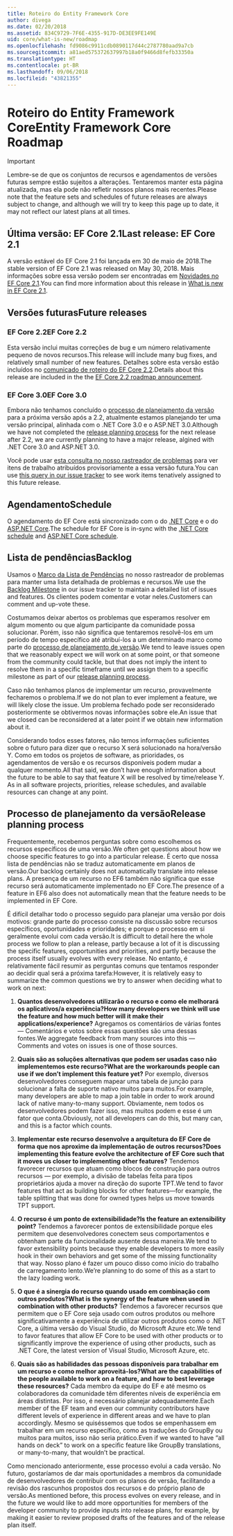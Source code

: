```yaml
---
title: Roteiro do Entity Framework Core
author: divega
ms.date: 02/20/2018
ms.assetid: 834C9729-7F6E-4355-917D-DE3EE9FE149E
uid: core/what-is-new/roadmap
ms.openlocfilehash: fd9086c9911cdb0890117d44c2787780aad9a7cb
ms.sourcegitcommit: a81aed575372637997b18a0f9466d8fefb33350a
ms.translationtype: HT
ms.contentlocale: pt-BR
ms.lasthandoff: 09/06/2018
ms.locfileid: "43821355"
---
```

# <a name="entity-framework-core-roadmap"></a><span data-ttu-id="630dd-102">Roteiro do Entity Framework Core</span><span class="sxs-lookup"><span data-stu-id="630dd-102">Entity Framework Core Roadmap</span></span>

> [!IMPORTANT]
> <span data-ttu-id="630dd-103">Lembre-se de que os conjuntos de recursos e agendamentos de versões futuras sempre estão sujeitos a alterações. Tentaremos manter esta página atualizada, mas ela pode não refletir nossos planos mais recentes.</span><span class="sxs-lookup"><span data-stu-id="630dd-103">Please note that the feature sets and schedules of future releases are always subject to change, and although we will try to keep this page up to date, it may not reflect our latest plans at all times.</span></span>

## <a name="last-release-ef-core-21"></a><span data-ttu-id="630dd-104">Última versão: EF Core 2.1</span><span class="sxs-lookup"><span data-stu-id="630dd-104">Last release: EF Core 2.1</span></span>

<span data-ttu-id="630dd-105">A versão estável do EF Core 2.1 foi lançada em 30 de maio de 2018.</span><span class="sxs-lookup"><span data-stu-id="630dd-105">The stable version of EF Core 2.1 was released on May 30, 2018.</span></span> <span data-ttu-id="630dd-106">Mais informações sobre essa versão podem ser encontradas em [Novidades no EF Core 2.1](xref:core/what-is-new/ef-core-2.1).</span><span class="sxs-lookup"><span data-stu-id="630dd-106">You can find more information about this release in [What is new in EF Core 2.1](xref:core/what-is-new/ef-core-2.1).</span></span>

## <a name="future-releases"></a><span data-ttu-id="630dd-107">Versões futuras</span><span class="sxs-lookup"><span data-stu-id="630dd-107">Future releases</span></span>

### <a name="ef-core-22"></a><span data-ttu-id="630dd-108">EF Core 2.2</span><span class="sxs-lookup"><span data-stu-id="630dd-108">EF Core 2.2</span></span>

<span data-ttu-id="630dd-109">Esta versão inclui muitas correções de bug e um número relativamente pequeno de novos recursos.</span><span class="sxs-lookup"><span data-stu-id="630dd-109">This release will include many bug fixes, and relatively small number of new features.</span></span> <span data-ttu-id="630dd-110">Detalhes sobre esta versão estão incluídos no [comunicado de roteiro do EF Core 2.2](https://github.com/aspnet/Announcements/issues/308).</span><span class="sxs-lookup"><span data-stu-id="630dd-110">Details about this release are included in the the [EF Core 2.2 roadmap announcement](https://github.com/aspnet/Announcements/issues/308).</span></span> 

### <a name="ef-core-30"></a><span data-ttu-id="630dd-111">EF Core 3.0</span><span class="sxs-lookup"><span data-stu-id="630dd-111">EF Core 3.0</span></span>

<span data-ttu-id="630dd-112">Embora não tenhamos concluído o [processo de planejamento da versão](#release-planning-process) para a próxima versão após a 2.2, atualmente estamos planejando ter uma versão principal, alinhada com o .NET Core 3.0 e o ASP.NET 3.0.</span><span class="sxs-lookup"><span data-stu-id="630dd-112">Although we have not completed the [release planning process](#release-planning-process) for the next release after 2.2, we are currently planning to have a major release, algined with .NET Core 3.0 and ASP.NET 3.0.</span></span> 

<span data-ttu-id="630dd-113">Você pode usar [esta consulta no nosso rastreador de problemas](https://github.com/aspnet/EntityFrameworkCore/issues?q=is%3Aopen+is%3Aissue+milestone%3A3.0.0+sort%3Areactions-%2B1-desc) para ver itens de trabalho atribuídos provisoriamente a essa versão futura.</span><span class="sxs-lookup"><span data-stu-id="630dd-113">You can use [this query in our issue tracker](https://github.com/aspnet/EntityFrameworkCore/issues?q=is%3Aopen+is%3Aissue+milestone%3A3.0.0+sort%3Areactions-%2B1-desc) to see work items tenatively assigned to this future release.</span></span>

## <a name="schedule"></a><span data-ttu-id="630dd-114">Agendamento</span><span class="sxs-lookup"><span data-stu-id="630dd-114">Schedule</span></span>

<span data-ttu-id="630dd-115">O agendamento do EF Core está sincronizado com o do [.NET Core](https://github.com/dotnet/core/blob/master/roadmap.md) e o do [ASP.NET Core](https://github.com/aspnet/Home/wiki/Roadmap).</span><span class="sxs-lookup"><span data-stu-id="630dd-115">The schedule for EF Core is in-sync with the [.NET Core schedule](https://github.com/dotnet/core/blob/master/roadmap.md) and [ASP.NET Core schedule](https://github.com/aspnet/Home/wiki/Roadmap).</span></span>

## <a name="backlog"></a><span data-ttu-id="630dd-116">Lista de pendências</span><span class="sxs-lookup"><span data-stu-id="630dd-116">Backlog</span></span>

<span data-ttu-id="630dd-117">Usamos o [Marco da Lista de Pendências](https://github.com/aspnet/EntityFrameworkCore/issues?q=is%3Aopen+is%3Aissue+milestone%3ABacklog+sort%3Areactions-%2B1-desc) no nosso rastreador de problemas para manter uma lista detalhada de problemas e recursos.</span><span class="sxs-lookup"><span data-stu-id="630dd-117">We use the [Backlog Milestone](https://github.com/aspnet/EntityFrameworkCore/issues?q=is%3Aopen+is%3Aissue+milestone%3ABacklog+sort%3Areactions-%2B1-desc) in our issue tracker to maintain a detailed list of issues and features.</span></span> <span data-ttu-id="630dd-118">Os clientes podem comentar e votar neles.</span><span class="sxs-lookup"><span data-stu-id="630dd-118">Customers can comment and up-vote these.</span></span>

<span data-ttu-id="630dd-119">Costumamos deixar abertos os problemas que esperamos resolver em algum momento ou que algum participante da comunidade possa solucionar. Porém, isso não significa que tentaremos resolvê-los em um período de tempo específico até atribuí-los a um determinado marco como parte do [processo de planejamento de versão](#release-planning-process).</span><span class="sxs-lookup"><span data-stu-id="630dd-119">We tend to leave issues open that we reasonably expect we will work on at some point, or that someone from the community could tackle, but that does not imply the intent to resolve them in a specific timeframe until we assign them to a specific milestone as part of our [release planning process](#release-planning-process).</span></span>

<span data-ttu-id="630dd-120">Caso não tenhamos planos de implementar um recurso, provavelmente fecharemos o problema.</span><span class="sxs-lookup"><span data-stu-id="630dd-120">If we do not plan to ever implement a feature, we will likely close the issue.</span></span> <span data-ttu-id="630dd-121">Um problema fechado pode ser reconsiderado posteriormente se obtivermos novas informações sobre ele.</span><span class="sxs-lookup"><span data-stu-id="630dd-121">An issue that we closed can be reconsidered at a later point if we obtain new information about it.</span></span>

<span data-ttu-id="630dd-122">Considerando todos esses fatores, não temos informações suficientes sobre o futuro para dizer que o recurso X será solucionado na hora/versão Y. Como em todos os projetos de software, as prioridades, os agendamentos de versão e os recursos disponíveis podem mudar a qualquer momento.</span><span class="sxs-lookup"><span data-stu-id="630dd-122">All that said, we don’t have enough information about the future to be able to say that feature X will be resolved by time/release Y. As in all software projects, priorities, release schedules, and available resources can change at any point.</span></span>

## <a name="release-planning-process"></a><span data-ttu-id="630dd-123">Processo de planejamento da versão</span><span class="sxs-lookup"><span data-stu-id="630dd-123">Release planning process</span></span>

<span data-ttu-id="630dd-124">Frequentemente, recebemos perguntas sobre como escolhemos os recursos específicos de uma versão.</span><span class="sxs-lookup"><span data-stu-id="630dd-124">We often get questions about how we choose specific features to go into a particular release.</span></span> <span data-ttu-id="630dd-125">É certo que nossa lista de pendências não se traduz automaticamente em planos de versão.</span><span class="sxs-lookup"><span data-stu-id="630dd-125">Our backlog certainly does not automatically translate into release plans.</span></span> <span data-ttu-id="630dd-126">A presença de um recurso no EF6 também não significa que esse recurso será automaticamente implementado no EF Core.</span><span class="sxs-lookup"><span data-stu-id="630dd-126">The presence of a feature in EF6 also does not automatically mean that the feature needs to be implemented in EF Core.</span></span>

<span data-ttu-id="630dd-127">É difícil detalhar todo o processo seguido para planejar uma versão por dois motivos: grande parte do processo consiste na discussão sobre recursos específicos, oportunidades e prioridades; e porque o processo em si geralmente evolui com cada versão.</span><span class="sxs-lookup"><span data-stu-id="630dd-127">It is difficult to detail here the whole process we follow to plan a release, partly because a lot of it is discussing the specific features, opportunities and priorities, and partly because the process itself usually evolves with every release.</span></span> <span data-ttu-id="630dd-128">No entanto, é relativamente fácil resumir as perguntas comuns que tentamos responder ao decidir qual será a próxima tarefa:</span><span class="sxs-lookup"><span data-stu-id="630dd-128">However, it is relatively easy to summarize the common questions we try to answer when deciding what to work on next:</span></span>

1. <span data-ttu-id="630dd-129">**Quantos desenvolvedores utilizarão o recurso e como ele melhorará os aplicativos/a experiência?**</span><span class="sxs-lookup"><span data-stu-id="630dd-129">**How many developers we think will use the feature and how much better will it make their applications/experience?**</span></span> <span data-ttu-id="630dd-130">Agregamos os comentários de várias fontes — Comentários e votos sobre essas questões são uma dessas fontes.</span><span class="sxs-lookup"><span data-stu-id="630dd-130">We aggregate feedback from many sources into this — Comments and votes on issues is one of those sources.</span></span>

2. <span data-ttu-id="630dd-131">**Quais são as soluções alternativas que podem ser usadas caso não implementemos este recurso?**</span><span class="sxs-lookup"><span data-stu-id="630dd-131">**What are the workarounds people can use if we don’t implement this feature yet?**</span></span> <span data-ttu-id="630dd-132">Por exemplo, diversos desenvolvedores conseguem mapear uma tabela de junção para solucionar a falta de suporte nativo muitos para muitos.</span><span class="sxs-lookup"><span data-stu-id="630dd-132">For example, many developers are able to map a join table in order to work around lack of native many-to-many support.</span></span> <span data-ttu-id="630dd-133">Obviamente, nem todos os desenvolvedores podem fazer isso, mas muitos podem e esse é um fator que conta.</span><span class="sxs-lookup"><span data-stu-id="630dd-133">Obviously, not all developers can do this, but many can, and this is a factor which counts.</span></span>

3. <span data-ttu-id="630dd-134">**Implementar este recurso desenvolve a arquitetura do EF Core de forma que nos aproxime da implementação de outros recursos?**</span><span class="sxs-lookup"><span data-stu-id="630dd-134">**Does implementing this feature evolve the architecture of EF Core such that it moves us closer to implementing other features?**</span></span> <span data-ttu-id="630dd-135">Tendemos favorecer recursos que atuam como blocos de construção para outros recursos — por exemplo, a divisão de tabelas feita para tipos proprietários ajuda a mover na direção do suporte TPT.</span><span class="sxs-lookup"><span data-stu-id="630dd-135">We tend to favor features that act as building blocks for other features—for example, the table splitting that was done for owned types helps us move towards TPT support.</span></span>

4. <span data-ttu-id="630dd-136">**O recurso é um ponto de extensibilidade?**</span><span class="sxs-lookup"><span data-stu-id="630dd-136">**Is the feature an extensibility point?**</span></span> <span data-ttu-id="630dd-137">Tendemos a favorecer pontos de extensibilidade porque eles permitem que desenvolvedores conectem seus comportamentos e obtenham parte da funcionalidade ausente dessa maneira.</span><span class="sxs-lookup"><span data-stu-id="630dd-137">We tend to favor extensibility points because they enable developers to more easily hook in their own behaviors and get some of the missing functionality that way.</span></span> <span data-ttu-id="630dd-138">Nosso plano é fazer um pouco disso como início do trabalho de carregamento lento.</span><span class="sxs-lookup"><span data-stu-id="630dd-138">We’re planning to do some of this as a start to the lazy loading work.</span></span>

5. <span data-ttu-id="630dd-139">**O que é a sinergia do recurso quando usado em combinação com outros produtos?**</span><span class="sxs-lookup"><span data-stu-id="630dd-139">**What is the synergy of the feature when used in combination with other products?**</span></span> <span data-ttu-id="630dd-140">Tendemos a favorecer recursos que permitem que o EF Core seja usado com outros produtos ou melhore significativamente a experiência de utilizar outros produtos como o .NET Core, a última versão do Visual Studio, do Microsoft Azure etc.</span><span class="sxs-lookup"><span data-stu-id="630dd-140">We tend to favor features that allow EF Core to be used with other products or to significantly improve the experience of using other products, such as .NET Core, the latest version of Visual Studio, Microsoft Azure, etc.</span></span>

6. <span data-ttu-id="630dd-141">**Quais são as habilidades das pessoas disponíveis para trabalhar em um recurso e como melhor aproveitá-los?**</span><span class="sxs-lookup"><span data-stu-id="630dd-141">**What are the capabilities of the people available to work on a feature, and how to best leverage these resources?**</span></span> <span data-ttu-id="630dd-142">Cada membro da equipe do EF e até mesmo os colaboradores da comunidade têm diferentes níveis de experiência em áreas distintas. Por isso, é necessário planejar adequadamente.</span><span class="sxs-lookup"><span data-stu-id="630dd-142">Each member of the EF team and even our community contributors have different levels of experience in different areas and we have to plan accordingly.</span></span> <span data-ttu-id="630dd-143">Mesmo se quiséssemos que todos se empenhassem em trabalhar em um recurso específico, como as traduções do GroupBy ou muitos para muitos, isso não seria prático.</span><span class="sxs-lookup"><span data-stu-id="630dd-143">Even if we wanted to have “all hands on deck” to work on a specific feature like GroupBy translations, or many-to-many, that wouldn’t be practical.</span></span>

<span data-ttu-id="630dd-144">Como mencionado anteriormente, esse processo evolui a cada versão. No futuro, gostaríamos de dar mais oportunidades a membros da comunidade de desenvolvedores de contribuir com os planos de versão, facilitando a revisão dos rascunhos propostos dos recursos e do próprio plano de versão.</span><span class="sxs-lookup"><span data-stu-id="630dd-144">As mentioned before, this process evolves on every release, and in the future we would like to add more opportunities for members of the developer community to provide inputs into release plans, for example, by making it easier to review proposed drafts of the features and of the release plan itself.</span></span>
